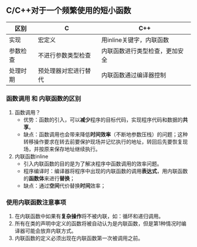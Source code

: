 ## C/C++对于一个频繁使用的短小函数

| 区别     | C                    | C++                            |
| -------- | -------------------- | ------------------------------ |
| 实现     | 宏定义               | 用inline关键字，内联函数       |
| 参数检查 | 不进行参数类型检查   | 内联函数进行类型检查，更加安全 |
| 处理时期 | 预处理器对宏进行替代 | 内联函数通过编译器控制         |

### 函数调用 和 内联函数的区别

1. 函数调用？
   + 优势：函数的引入，可以**减少**程序的目标代码，实现程序代码和数据的**共享**。
   + 缺点：函数调用也会带来降低**时间效率**（不断地参数压栈）的问题；这种转移操作要求在转去前要保护现场并记忆执行的地址，转回后先要恢复现场，并按原来保存地址继续执行。
2. 内联函数inline
   + 引入内联函数的目的是为了解决程序中函数调用的效率问题。
   + 程序编译时：编译器将程序中出现的内联函数的调用**表达式**，用内联函数的**函数体**来进行**替换**；
   + 缺点：通过**空间**代价替换**时间**效率；

### **使用内联函数注意事项**

1. 在内联函数中如果有**复杂操作**将不被内联，如：循环和递归调用。
2. 所有在类的声明中定义的函数将被自动认为是内联函数，但是第1种情况时编译器可能会放弃内联方式。
3. 内联函数的定义必须出现在内联函数第一次被调用之前。

